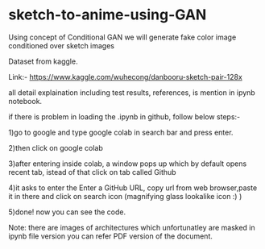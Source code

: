 # sketch-to-anime-using-GAN
Using concept of Conditional GAN we will generate fake color image conditioned over sketch images

Dataset from kaggle.

Link:- https://www.kaggle.com/wuhecong/danbooru-sketch-pair-128x

all detail explaination including test results, references, is mention in ipynb notebook.

if there is problem in loading the .ipynb in github, follow below steps:-

1)go to google and type google colab in search bar and press enter.

2)then click on google colab

3)after entering inside colab, a window pops up which by default opens recent tab, istead of that click on tab called Github

4)it asks to enter the Enter a GitHub URL, copy url from web browser,paste it in there and click on search icon (magnifying glass lookalike icon :) )

5)done! now you can see the code.

Note: there are images of architectures which unfortunatley are masked in ipynb file version you can refer PDF version of the document.
